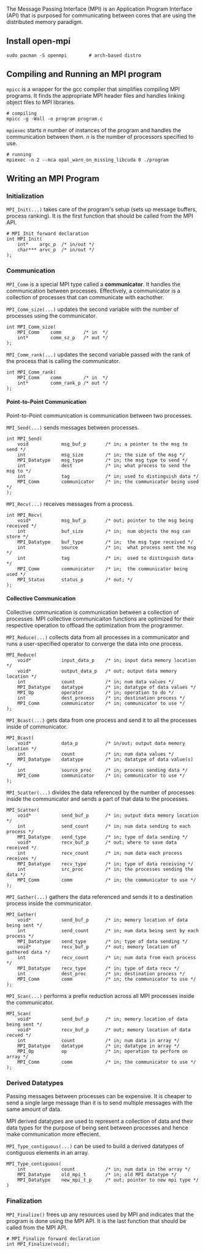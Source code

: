 The Message Passing Interface (MPI) is an Application Program Interface (API)
that is purposed for communicating between cores that are using the distributed
memory paradigm.

## Install open-mpi

```
sudo pacman -S openmpi        # arch-based distro
```

## Compiling and Running an MPI program
`mpicc` is a wrapper for the gcc compiler that simplifies compiling MPI
programs. It finds the appropriate MPI header files and handles linking object
files to MPI libraries.

```
# compiling
mpicc -g -Wall -o program program.c
```

`mpiexec` starts *n* number of instances of the program and handles the
communication between them. *n* is the number of processors specified to use.

```
# running
mpiexec -n 2 --mca opal_warn_on_missing_libcuda 0 ./program
```

## Writing an MPI Program

### Initialization
`MPI_Init(...)` takes care of the program's setup (sets up message buffers,
process ranking). It is the first function that should be called from the MPI
API.

```
# MPI_Init forward declaration
int MPI_Init(
    int*    argc_p  /* in/out */
    char*** arvc_p  /* in/out */
);
```

### Communication

`MPI_Comm` is a special MPI type called a **communicator**. It handles the
communication between processes. Effectively, a communicator is a collection of
processes that can communicate with eachother.


`MPI_Comm_size(...)` updates the second variable with the number of processes
using the communicator.

```
int MPI_Comm_size(
    MPI_Comm    comm        /* in  */
    int*        comm_sz_p   /* out */
);
```

`MPI_Comm_rank(...)` updates the second variable passed with the rank of the
process that is calling the communicator.

```
int MPI_Comm_rank(
    MPI_Comm    comm        /* in  */
    int*        comm_rank_p /* out */
);
```

#### Point-to-Point Communication
Point-to-Point communication is communication between two processes.

`MPI_Send(...)` sends messages between processes.

```
int MPI_Send(
    void            msg_buf_p       /* in; a pointer to the msg to send */
    int             msg_size        /* in; the size of the msg */
    MPI_Datatype    msg_type        /* in; the msg type to send */
    int             dest            /* in; what process to send the msg to */
    int             tag             /* in; used to distinguish data */
    MPI_Comm        communicator    /* in; the communicator being used */
);
```

`MPI_Recv(...)` receives messages from a process.

```
int MPI_Recv(
    void*           msg_buf_p       /* out; pointer to the msg being received */
    int             buf_size        /* in;  num objects the msg can store */
    MPI_Datatype    buf_type        /* in;  the msg type received */
    int             source          /* in;  what process sent the msg */
    int             tag             /* in;  used to distinguish data */
    MPI_Comm        communicator    /* in;  the communicator being used */
    MPI_Status      status_p        /* out; */
);
```

#### Collective Communication
Collective communication is communication between a collection of processes.
MPI collective communicaiton functions are optimized for their respective
operation to offload the optimization from the programmer.

`MPI_Reduce(...)` collects data from all processes in a communicator and runs a
user-specified operator to converge the data into one process.

```
MPI_Reduce(
    void*           input_data_p    /* in; input data memory location */
    void*           output_data_p   /* out; output data memory location */
    int             count           /* in; num data values */
    MPI_Datatype    datatype        /* in; datatype of data values */
    MPI_Op          operator        /* in; operation to do */
    int             dest_process    /* in; destination process */
    MPI_Comm        communicator    /* in; communicator to use */
);
```

`MPI_Bcast(...)` gets data from one process and send it to all the processes
inside of communicator.

```
MPI_Bcast(
    void*           data_p          /* in/out; output data memory location */
    int             count           /* in; num data values */
    MPI_Datatype    datatype        /* in; datatype of data value(s) */
    int             source_proc     /* in; process sending data */
    MPI_Comm        communicator    /* in; communicator to use */
);
```

`MPI_Scatter(...)` divides the data referenced by the number of processes inside
the communicator and sends a part of that data to the processes.

```
MPI_Scatter(
    void*           send_buf_p      /* in; output data memory location */
    int             send_count      /* in; num data sending to each process */
    MPI_Datatype    send_type       /* in; type of data sending */
    void*           recv_buf_p      /* out; where to save data received */
    int             recv_count      /* in; num data each process receives */
    MPI_Datatype    recv_type       /* in; type of data receiving */
    int             src_proc        /* in; the processes sending the data */
    MPI_Comm        comm            /* in; the communicator to use */
);
```

`MPI_Gather(...)` gathers the data referenced and sends it to a destination process
inside the communicator.

```
MPI_Gather(
    void*           send_buf_p      /* in; memory location of data being sent */
    int             send_count      /* in; num data being sent by each process */
    MPI_Datatype    send_type       /* in; type of data sending */
    void*           recv_buf_p      /* out; memory location of gathered data */
    int             recv_count      /* in; num data from each process */
    MPI_Datatype    recv_type       /* in; type of data recv */
    int             dest_proc       /* in; destination process */
    MPI_Comm        comm            /* in; the communicator to use */
);
```

`MPI_Scan(...)` performs a prefix reduction across all MPI processes inside the
communicator.

```
MPI_Scan(
    void*           send_buf_p      /* in; memory location of data being sent */
    void*           recv_buf_p      /* out; memory location of data recved */
    int             count           /* in; num data in array */
    MPI_Datatype    datatype        /* in; datatype in array */
    MPI_Op          op              /* in; operation to perform on array */
    MPI_Comm        comm            /* in; the communicator to use */
);
```

### Derived Datatypes
Passing messages between processes can be expensive. It is cheaper to send a
single large message than it is to send multiple messages with the same amount
of data.

MPI derived datatypes are used to represent a collection of data and their data
types for the purpose of being sent between processes and hence make
communication more effecient.

`MPI_Type_contiguous(...)` can be used to build a derived datatypes of
contiguous elements in an array.

```
MPI_Type_contiguous(
    int             count           /* in; num data in the array */
    MPI_Datatype    old_mpi_t       /* in; old MPI datatype */
    MPI_Datatype    new_mpi_t_p     /* out; pointer to new mpi type */
)
```

### Finalization
`MPI_Finalize()` frees up any resources used by MPI and indicates that the
program is done using the MPI API. It is the last function that should be called
from the MPI API.

```
# MPI_Finalize forward declaration
int MPI_Finalize(void);
```

